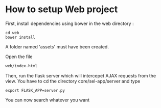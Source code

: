 # How to setup Web project 

First, install dependencies using bower in the web directory :
```shell
cd web
bower install
```
A folder named 'assets' must have been created.

Open the file 
```html
web/index.html
```

Then, run the flask server which will intercepet AJAX requests from the view. You have to cd the directory core/sel-app/server and type 
```shell
export FLASK_APP=server.py
```

You can now search whatever you want
